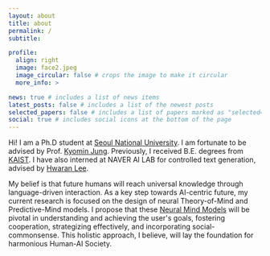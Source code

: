 ```yaml
---
layout: about
title: about
permalink: /
subtitle: 

profile:
  align: right
  image: face2.jpeg
  image_circular: false # crops the image to make it circular
  more_info: >

news: true # includes a list of news items
latest_posts: false # includes a list of the newest posts
selected_papers: false # includes a list of papers marked as "selected={true}"
social: true # includes social icons at the bottom of the page
---
```


Hi! I am a Ph.D student at [Seoul National University](http://milab.snu.ac.kr/research.html). I am fortunate to be advised by Prof. [Kyomin Jung](http://milab.snu.ac.kr/kjung/index.html). Previously, I received B.E. degrees from [KAIST](). I have also interned at NAVER AI LAB for controlled text generation, advised by [Hwaran Lee](https://hwaranlee.github.io/).

My belief is that future humans will reach universal knowledge through language-driven interaction. As a key step towards AI-centric future, my current research is focused on the design of neural Theory-of-Mind and Predictive-Mind models. I propose that these [Neural Mind Models]() will be pivotal in understanding and achieving the user's goals, fostering cooperation, strategizing effectively, and incorporating social-commonsense. This holistic approach, I believe, will lay the foundation for harmonious Human-AI Society.
